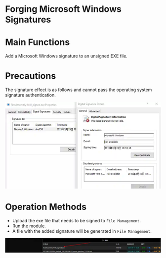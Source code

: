# Forging Microsoft Windows Signatures

# Main Functions
Add a Microsoft Windows signature to an unsigned EXE file.

# Precautions
The signature effect is as follows and cannot pass the operating system signature authentication.

![](img\DefenseEvasion_CodeSigning_StolenMircosoftWindowsSignature\1.webp)

# Operation Methods
- Upload the exe file that needs to be signed to `File Management`.
- Run the module.
- A file with the added signature will be generated in `File Management`.

![](img\DefenseEvasion_CodeSigning_StolenMircosoftWindowsSignature\2.webp)